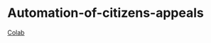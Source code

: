 # Automation-of-citizens-appeals
[Colab](https://colab.research.google.com/drive/1cKh6Kdxji8PVCUHlOMWmB5qixP-HjSl9#scrollTo=AtqX5UTPI5hQ)
